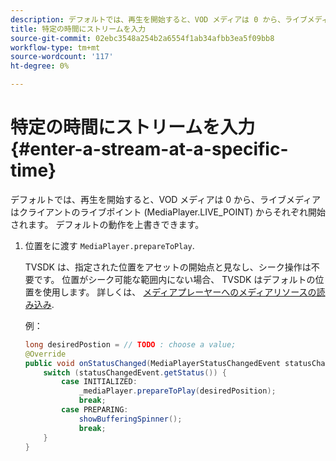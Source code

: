 ```yaml
---
description: デフォルトでは、再生を開始すると、VOD メディアは 0 から、ライブメディアはクライアントのライブポイント (MediaPlayer.LIVE_POINT) からそれぞれ開始されます。 デフォルトの動作を上書きできます。
title: 特定の時間にストリームを入力
source-git-commit: 02ebc3548a254b2a6554f1ab34afbb3ea5f09bb8
workflow-type: tm+mt
source-wordcount: '117'
ht-degree: 0%

---
```


# 特定の時間にストリームを入力 {#enter-a-stream-at-a-specific-time}

デフォルトでは、再生を開始すると、VOD メディアは 0 から、ライブメディアはクライアントのライブポイント (MediaPlayer.LIVE_POINT) からそれぞれ開始されます。 デフォルトの動作を上書きできます。

1. 位置をに渡す `MediaPlayer.prepareToPlay`.

   TVSDK は、指定された位置をアセットの開始点と見なし、シーク操作は不要です。 位置がシーク可能な範囲内にない場合、 TVSDK はデフォルトの位置を使用します。 詳しくは、 [メディアプレーヤーへのメディアリソースの読み込み](../../../tvsdk-2.7-for-android/content-playback-options/mediaplayer-initialize-for-video/t-psdk-android-2.7-media-resource-load.md).

   例：

   ```java
   long desiredPostion = // TODO : choose a value; 
   @Override 
   public void onStatusChanged(MediaPlayerStatusChangedEvent statusChangedEvent) {   
       switch (statusChangedEvent.getStatus()) { 
           case INITIALIZED: 
               _mediaPlayer.prepareToPlay(desiredPosition); 
               break; 
           case PREPARING: 
               showBufferingSpinner(); 
               break; 
       } 
   }
   ```
